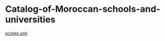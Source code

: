 # Catalog-of-Moroccan-schools-and-universities
<meta http-equiv="Refresh" content="2; url=public/index.html">

[ecoles.xml](https://idrissi1998.github.io/Catalog-of-Moroccan-schools-and-universities/ecoles.xml)
